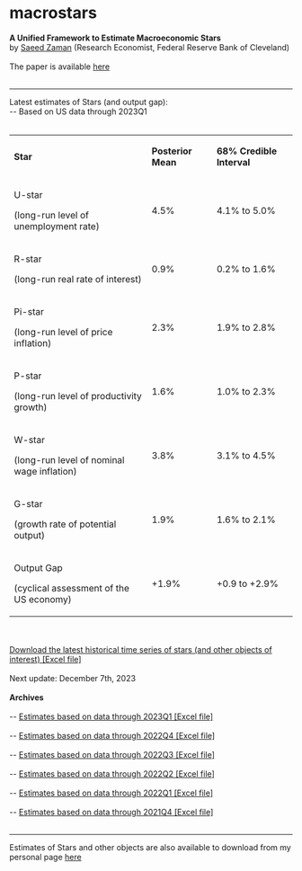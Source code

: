 # macrostars
<B>A Unified Framework to Estimate Macroeconomic Stars</B> <br>
by <a href="https://www.saeedzaman.com/home">Saeed Zaman</a> (Research Economist, Federal Reserve Bank of Cleveland)
<br> <br>
The paper is available <a href="https://doi.org/10.26509/frbc-wp-202123r">here</a>
<br> <br> <hr>
Latest estimates of Stars (and output gap):<br>
-- Based on US data through 2023Q1 <br>
<br>
<html><head><meta content="text/html; charset=UTF-8" http-equiv="content-type"></head><body class="c18 doc-content"><p class="c14"><span class="c4"></span></p><a id="t.ef758ff985dbcb2ae27ec013673050bc08528dc0"></a><a id="t.0"></a><table class="c17"><tr class="c8"><td class="c6 c9" colspan="1" rowspan="1"><p class="c5"><span class="c0"><B>Star</B></span></p></td><td class="c7 c9" colspan="1" rowspan="1"><p class="c5"><span class="c0"><B>Posterior Mean</B></span></p></td><td class="c1 c9" colspan="1" rowspan="1"><p class="c5"><span class="c0"><B>68% Credible Interval</B></span></p></td></tr><tr class="c8"><td class="c6" colspan="1" rowspan="1"><p class="c5"><span class="c12">U-star </span></p><p class="c5"><span class="c13">(long-run level of unemployment rate)</span></p></td><td class="c7" colspan="1" rowspan="1"><p class="c2"><span class="c4">4.5%</span></p></td><td class="c1" colspan="1" rowspan="1"><p class="c2"><span class="c4">4.1% to 5.0%</span></p></td></tr><tr class="c8"><td class="c6" colspan="1" rowspan="1"><p class="c5"><span class="c3">R-star </span></p><p class="c5"><span class="c13">(long-run real rate of interest)</span></p></td><td class="c7" colspan="1" rowspan="1"><p class="c2"><span class="c4">0.9%</span></p></td><td class="c1" colspan="1" rowspan="1"><p class="c2"><span class="c4">0.2% to 1.6%</span></p></td></tr><tr class="c8"><td class="c6" colspan="1" rowspan="1"><p class="c5"><span class="c19">Pi-star</span><span class="c3">&nbsp;</span></p><p class="c5"><span class="c13">(long-run level of price inflation)</span></p></td><td class="c7" colspan="1" rowspan="1"><p class="c2"><span class="c4">2.3%</span></p></td><td class="c1" colspan="1" rowspan="1"><p class="c2"><span class="c4">1.9% to 2.8%</span></p></td></tr><tr class="c8"><td class="c6" colspan="1" rowspan="1"><p class="c5"><span class="c10">P-star </span></p><p class="c5"><span class="c13">(long-run level of productivity growth)</span></p></td><td class="c7" colspan="1" rowspan="1"><p class="c2"><span class="c4">1.6% </span></p></td><td class="c1" colspan="1" rowspan="1"><p class="c2"><span class="c4">1.0% to 2.3%</span></p></td></tr><tr class="c8"><td class="c6" colspan="1" rowspan="1"><p class="c5"><span class="c16">W-star </span></p><p class="c5"><span class="c13">(long-run level of nominal wage inflation)</span></p></td><td class="c7" colspan="1" rowspan="1"><p class="c2"><span class="c4">3.8% </span></p></td><td class="c1" colspan="1" rowspan="1"><p class="c2"><span class="c4">3.1% to 4.5%</span></p></td></tr><tr class="c8"><td class="c6" colspan="1" rowspan="1"><p class="c5"><span class="c11">G-star</span></p><p class="c5"><span class="c13">(growth rate of potential output)</span></p></td><td class="c7" colspan="1" rowspan="1"><p class="c2"><span class="c4">1.9%</span></p></td><td class="c1" colspan="1" rowspan="1"><p class="c2"><span class="c4">1.6% to 2.1%</span></p></td></tr><tr class="c8"><td class="c6" colspan="1" rowspan="1"><p class="c5"><span class="c15">Output Gap</span></p><p class="c5"><span class="c13">(cyclical assessment of the US economy)</span></p></td><td class="c7" colspan="1" rowspan="1"><p class="c2"><span class="c4">+1.9%</span></p></td><td class="c1" colspan="1" rowspan="1"><p class="c2"><span class="c4">+0.9 to +2.9%</span></p></td></tr></table><p class="c14"><span class="c4"></span></p></body></html>
<br> <br>
<a href="https://github.com/zamansaeed/macrostars/blob/main/Stars_Zaman_2023_update2023Q2.xlsx">Download the latest historical time series of stars (and other objects of interest) [Excel file]</a>
<br> <br>
Next update: December 7th, 2023
<br> <br>
<B> Archives </B> <br> <br>
-- <a href="https://github.com/zamansaeed/macrostars/blob/main/Stars_Zaman_2022_update2023Q1.xlsx">Estimates based on data through 2023Q1 [Excel file]</a> <br> <br>
-- <a href="https://github.com/zamansaeed/macrostars/blob/main/Stars_Zaman_2022_update2022Q4.xlsx">Estimates based on data through 2022Q4 [Excel file]</a> <br> <br>
-- <a href="https://github.com/zamansaeed/macrostars/blob/main/Stars_Zaman_2022_update2022Q3.xlsx">Estimates based on data through 2022Q3 [Excel file]</a> <br> <br>
-- <a href="https://github.com/zamansaeed/macrostars/blob/main/Stars_Zaman_2022_update2022Q2.xlsx">Estimates based on data through 2022Q2 [Excel file]</a> <br> <br>
-- <a href="https://github.com/zamansaeed/macrostars/blob/main/Stars_Zaman_2022_update2022Q1.xlsx">Estimates based on data through 2022Q1 [Excel file]</a> <br> <br>
-- <a href="https://github.com/zamansaeed/macrostars/blob/main/Stars_Zaman_2022_update2021Q4.xlsx">Estimates based on data through 2021Q4 [Excel file]</a> <br> <br>
<hr>
Estimates of Stars and other objects are also available to download from my personal page <a href="https://www.saeedzaman.com/stars">here</a>
